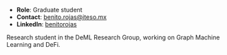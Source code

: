 
- **Role**: Graduate student
- **Contact**: [benito.rojas@iteso.mx](mailto:benito.rojas@iteso.mx)
- **LinkedIn**: [benitorojas](https://www.linkedin.com/in/benitorojas/)

Research student in the DeML Research Group, working on Graph Machine Learning and DeFi.
